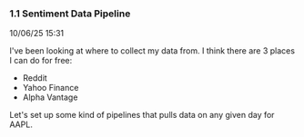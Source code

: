 ### 1.1 Sentiment Data Pipeline

10/06/25 15:31

I've been looking at where to collect my data from. I think there are 3 places I can do for free:
- Reddit
- Yahoo Finance
- Alpha Vantage

Let's set up some kind of pipelines that pulls data on any given day for AAPL.